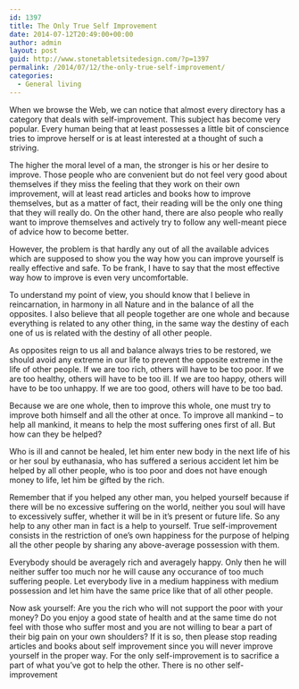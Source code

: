 ```yaml
---
id: 1397
title: The Only True Self Improvement
date: 2014-07-12T20:49:00+00:00
author: admin
layout: post
guid: http://www.stonetabletsitedesign.com/?p=1397
permalink: /2014/07/12/the-only-true-self-improvement/
categories:
  - General living
---
```

When we browse the Web, we can notice that almost every directory has a category that deals with self-improvement. This subject has become very popular. Every human being that at least possesses a little bit of conscience tries to improve herself or is at least interested at a thought of such a striving.

The higher the moral level of a man, the stronger is his or her desire to improve. Those people who are convenient but do not feel very good about themselves if they miss the feeling that they work on their own improvement, will at least read articles and books how to improve themselves, but as a matter of fact, their reading will be the only one thing that they will really do. On the other hand, there are also people who really want to improve themselves and actively try to follow any well-meant piece of advice how to become better.

However, the problem is that hardly any out of all the available advices which are supposed to show you the way how you can improve yourself is really effective and safe. To be frank, I have to say that the most effective way how to improve is even very uncomfortable.

To understand my point of view, you should know that I believe in reincarnation, in harmony in all Nature and in the balance of all the opposites. I also believe that all people together are one whole and because everything is related to any other thing, in the same way the destiny of each one of us is related with the destiny of all other people.

As opposites reign to us all and balance always tries to be restored, we should avoid any extreme in our life to prevent the opposite extreme in the life of other people. If we are too rich, others will have to be too poor. If we are too healthy, others will have to be too ill. If we are too happy, others will have to be too unhappy. If we are too good, others will have to be too bad.

Because we are one whole, then to improve this whole, one must try to improve both himself and all the other at once. To improve all mankind &#8211; to help all mankind, it means to help the most suffering ones first of all. But how can they be helped?

Who is ill and cannot be healed, let him enter new body in the next life of his or her soul by euthanasia, who has suffered a serious accident let him be helped by all other people, who is too poor and does not have enough money to life, let him be gifted by the rich.

Remember that if you helped any other man, you helped yourself because if there will be no excessive suffering on the world, neither you soul will have to excessively suffer, whether it will be in it&#8217;s present or future life. So any help to any other man in fact is a help to yourself. True self-improvement consists in the restriction of one&#8217;s own happiness for the purpose of helping all the other people by sharing any above-average possession with them.

Everybody should be averagely rich and averagely happy. Only then he will neither suffer too much nor he will cause any occurance of too much suffering people. Let everybody live in a medium happiness with medium possession and let him have the same price like that of all other people.

Now ask yourself: Are you the rich who will not support the poor with your money? Do you enjoy a good state of health and at the same time do not feel with those who suffer most and you are not willing to bear a part of their big pain on your own shoulders? If it is so, then please stop reading articles and books about self improvement since you will never improve yourself in the proper way. For the only self-improvement is to sacrifice a part of what you&#8217;ve got to help the other. There is no other self-improvement